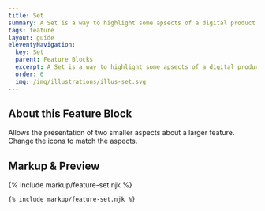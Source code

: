 ```yaml
---
title: Set
summary: A Set is a way to highlight some apsects of a digital product. 
tags: feature
layout: guide
eleventyNavigation:
  key: Set
  parent: Feature Blocks
  excerpt: A Set is a way to highlight some apsects of a digital product.
  order: 6
  img: /img/illustrations/illus-set.svg
---
```


## About this Feature Block

Allows the presentation of two smaller aspects about a larger feature. Change the icons to match the aspects.

## Markup & Preview

{% include markup/feature-set.njk %}

``` html
{% include markup/feature-set.njk %}
```
